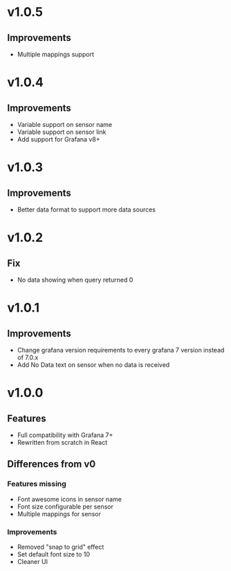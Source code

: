 # v1.0.5

## Improvements

* Multiple mappings support

# v1.0.4

## Improvements

* Variable support on sensor name
* Variable support on sensor link
* Add support for Grafana v8+

# v1.0.3

## Improvements

* Better data format to support more data sources

# v1.0.2

## Fix

* No data showing when query returned 0

# v1.0.1

## Improvements

* Change grafana version requirements to every grafana 7 version instead of 7.0.x
* Add No Data text on sensor when no data is received

# v1.0.0

## Features

* Full compatibility with Grafana 7+
* Rewritten from scratch in React

## Differences from v0

### Features missing

* Font awesome icons in sensor name
* Font size configurable per sensor
* Multiple mappings for sensor

### Improvements

* Removed "snap to grid" effect
* Set default font size to 10
* Cleaner UI
